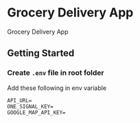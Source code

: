 # Grocery Delivery App

Grocery Delivery App

## Getting Started

### Create `.env` file in root folder

Add these following in env variable 
```
API_URL=
ONE_SIGNAL_KEY=
GOOGLE_MAP_API_KEY=
```